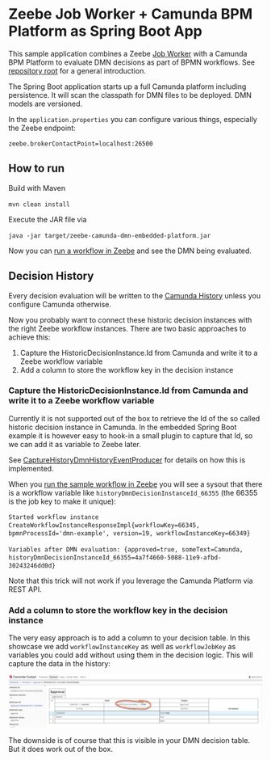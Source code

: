 # Zeebe Job Worker + Camunda BPM Platform as Spring Boot App

This sample application combines a Zeebe [Job Worker](https://docs.zeebe.io/basics/job-workers.html) with a Camunda BPM Platform to evaluate DMN decisions as part of BPMN workflows. See [repository root](../../../) for a general introduction.

The Spring Boot application starts up a full Camunda platform including persistence. It will scan the classpath for DMN files to be deployed. DMN models are versioned. 

In the `application.properties` you can configure various things, especially the Zeebe endpoint:

```
zeebe.brokerContactPoint=localhost:26500
```

## How to run

Build with Maven

`mvn clean install`

Execute the JAR file via

`java -jar target/zeebe-camunda-dmn-embedded-platform.jar`

Now you can [run a workflow in Zeebe](../../../zeebe-camunda-dmn-sample-java) and see the DMN being evaluated.

## Decision History

Every decision evaluation will be written to the [Camunda History](https://docs.camunda.org/manual/latest/user-guide/process-engine/history/) unless you configure Camunda otherwise.

Now you probably want to connect these historic decision instances with the right Zeebe workflow instances. There are two basic approaches to achieve this:

1. Capture the HistoricDecisionInstance.Id from Camunda and write it to a Zeebe workflow variable
2. Add a column to store the workflow key in the decision instance

### Capture the HistoricDecisionInstance.Id from Camunda and write it to a Zeebe workflow variable

Currently it is not supported out of the box to retrieve the Id of the so called historic decision instance in Camunda. In the embedded Spring Boot example it is however easy to hook-in a small plugin to capture that Id, so we can add it as variable to Zeebe later.

See [CaptureHistoryDmnHistoryEventProducer](src/main/java/io/berndruecker/demo/zeebe/dmn/platform/CaptureHistoryDmnHistoryEventProducer.java#L9) for details on how this is implemented.

When you [run the sample workflow in Zeebe](../../../zeebe-camunda-dmn-sample-java) you will see a sysout that there is a workflow variable like `historyDmnDecisionInstanceId_66355` (the 66355 is the job key to make it unique):

```
Started workflow instance CreateWorkflowInstanceResponseImpl{workflowKey=66345, bpmnProcessId='dmn-example', version=19, workflowInstanceKey=66349}

Variables after DMN evaluation: {approved=true, someText=Camunda, historyDmnDecisionInstanceId_66355=4a7f4660-5088-11e9-afbd-30243246dd0d}
```

Note that this trick will not work if you leverage the Camunda Platform via REST API.

### Add a column to store the workflow key in the decision instance

The very easy approach is to add a column to your decision table. In this showcase we add `workflowInstanceKey` as well as `workflowJobKey` as variables you could add without using them in the decision logic. This will capture the data in the history:

![](../cockpit-dmn.png)

The downside is of course that this is visible in your DMN decision table. But it does work out of the box.